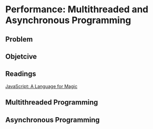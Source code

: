 # Performance: Multithreaded and Asynchronous Programming
## Problem
## Objetcive
## Readings
[JavaScript: A Language for Magic](https://docs.google.com/presentation/d/1yrGEDUMD5Z2TL5dUdOJFOc1fFMNKDTHqw-ZDdEDy4og/edit?usp=sharing)

## Multithreaded Programming

## Asynchronous Programming